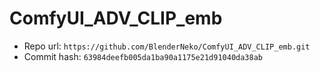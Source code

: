 # ComfyUI_ADV_CLIP_emb
- Repo url: `https://github.com/BlenderNeko/ComfyUI_ADV_CLIP_emb.git`
- Commit hash: `63984deefb005da1ba90a1175e21d91040da38ab`